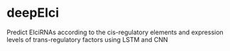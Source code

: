 # deepEIci
Predict EIciRNAs according to the cis-regulatory elements and expression levels of trans-regulatory factors using LSTM and CNN
